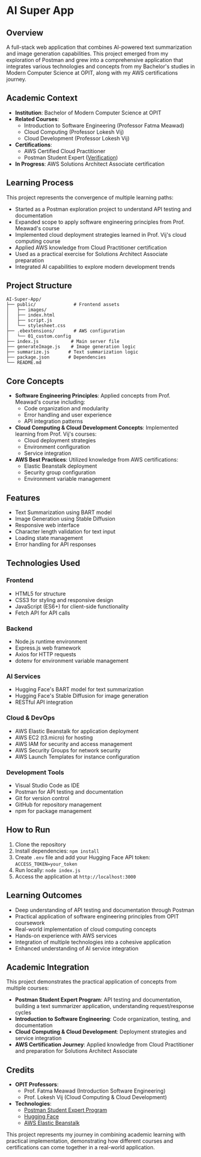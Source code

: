# AI Super App

## Overview
A full-stack web application that combines AI-powered text summarization and image generation capabilities. This project emerged from my exploration of Postman and grew into a comprehensive application that integrates various technologies and concepts from my Bachelor's studies in Modern Computer Science at OPIT, along with my AWS certifications journey.

## Academic Context
- **Institution**: Bachelor of Modern Computer Science at OPIT
- **Related Courses**: 
  - Introduction to Software Engineering (Professor Fatma Meawad)
  - Cloud Computing (Professor Lokesh Vij)
  - Cloud Development (Professor Lokesh Vij)
- **Certifications**:
  - AWS Certified Cloud Practitioner
  - Postman Student Expert ([Verification](http://verify.skilljar.com/c/syu6bxk7ajh3))
- **In Progress**: AWS Solutions Architect Associate certification

## Learning Process
This project represents the convergence of multiple learning paths:
- Started as a Postman exploration project to understand API testing and documentation
- Expanded scope to apply software engineering principles from Prof. Meawad's course
- Implemented cloud deployment strategies learned in Prof. Vij's cloud computing course
- Applied AWS knowledge from Cloud Practitioner certification
- Used as a practical exercise for Solutions Architect Associate preparation
- Integrated AI capabilities to explore modern development trends

## Project Structure
```plaintext
AI-Super-App/
├── public/              # Frontend assets
│   ├── images/
│   ├── index.html
│   ├── script.js
│   └── stylesheet.css
├── .ebextensions/       # AWS configuration
│   └── 01_custom.config
├── index.js            # Main server file
├── generateImage.js    # Image generation logic
├── summarize.js       # Text summarization logic
├── package.json       # Dependencies
└── README.md
```

## Core Concepts
- **Software Engineering Principles**: Applied concepts from Prof. Meawad's course including:
  - Code organization and modularity
  - Error handling and user experience
  - API integration patterns
- **Cloud Computing & Cloud Development Concepts**: Implemented learning from Prof. Vij's courses:
  - Cloud deployment strategies
  - Environment configuration
  - Service integration
- **AWS Best Practices**: Utilized knowledge from AWS certifications:
  - Elastic Beanstalk deployment
  - Security group configuration
  - Environment variable management

## Features
- Text Summarization using BART model
- Image Generation using Stable Diffusion
- Responsive web interface
- Character length validation for text input
- Loading state management
- Error handling for API responses

## Technologies Used
### Frontend
- HTML5 for structure
- CSS3 for styling and responsive design
- JavaScript (ES6+) for client-side functionality
- Fetch API for API calls

### Backend
- Node.js runtime environment
- Express.js web framework
- Axios for HTTP requests
- dotenv for environment variable management

### AI Services
- Hugging Face's BART model for text summarization
- Hugging Face's Stable Diffusion for image generation
- RESTful API integration

### Cloud & DevOps
- AWS Elastic Beanstalk for application deployment
- AWS EC2 (t3.micro) for hosting
- AWS IAM for security and access management
- AWS Security Groups for network security
- AWS Launch Templates for instance configuration

### Development Tools
- Visual Studio Code as IDE
- Postman for API testing and documentation
- Git for version control
- GitHub for repository management
- npm for package management

## How to Run
1. Clone the repository
2. Install dependencies: `npm install`
3. Create `.env` file and add your Hugging Face API token: `ACCESS_TOKEN=your_token`
4. Run locally: `node index.js`
5. Access the application at `http://localhost:3000`

## Learning Outcomes
- Deep understanding of API testing and documentation through Postman
- Practical application of software engineering principles from OPIT coursework
- Real-world implementation of cloud computing concepts
- Hands-on experience with AWS services
- Integration of multiple technologies into a cohesive application
- Enhanced understanding of AI service integration

## Academic Integration
This project demonstrates the practical application of concepts from multiple courses:
- **Postman Student Expert Program**: API testing and documentation, building a text summarizer application, understanding request/response cycles
- **Introduction to Software Engineering**: Code organization, testing, and documentation
- **Cloud Computing & Cloud Development**: Deployment strategies and service integration
- **AWS Certification Journey**: Applied knowledge from Cloud Practitioner and preparation for Solutions Architect Associate

## Credits
- **OPIT Professors**:
  - Prof. Fatma Meawad (Introduction Software Engineering)
  - Prof. Lokesh Vij (Cloud Computing & Cloud Development)
- **Technologies**:
  - [Postman Student Expert Program](https://www.postman.com/student-program/student-expert/)
  - [Hugging Face](https://huggingface.co/)
  - [AWS Elastic Beanstalk](https://aws.amazon.com/elasticbeanstalk/)

This project represents my journey in combining academic learning with practical implementation, demonstrating how different courses and certifications can come together in a real-world application.